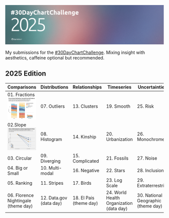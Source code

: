 ![cover](cover.jpg)

My submissions for the [#30DayChartChallenge](https://github.com/30DayChartChallenge). Mixing insight with aesthetics, caffeine optional but recommended.

## 2025 Edition 

| Comparisons           | Distributions        | Relationships        | Timeseries               | Uncertainties                   |
|-----------------------|----------------------|-----------------------|--------------------------|----------------------------------|
| 01. Fractions ![day1](/2025/images/day1.png)         | 07. Outliers         | 13. Clusters          | 19. Smooth               | 25. Risk                         |
| 02.Slope ![day2](/2025/images/day2.png) | 08. Histogram        | 14. Kinship           | 20. Urbanization         | 26. Monochrome                   |
| 03. Circular          | 09. Diverging        | 15. Complicated       | 21. Fossils              | 27. Noise                        |
| 04. Big or Small      | 10. Multi-modal      | 16. Negative          | 22. Stars                | 28. Inclusion                    |
| 05. Ranking           | 11. Stripes          | 17. Birds             | 23. Log Scale            | 29. Extraterrestrial             |
| 06. Florence Nightingale (theme day) | 12. Data.gov (data day) | 18. El Pais (theme day) | 24. World Health Organization (data day) | 30. National Geographic (theme day) |
